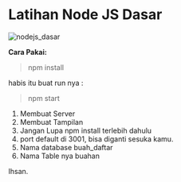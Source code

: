 # Latihan Node JS Dasar
![nodejs_dasar](https://user-images.githubusercontent.com/127992374/236553190-025127a0-43b4-4255-92fe-87aa4c790e4a.png)

**Cara Pakai:**
> npm install

habis itu buat run nya :
> npm start

1. Membuat Server
2. Membuat Tampilan
3. Jangan Lupa npm install terlebih dahulu
4. port default di 3001, bisa diganti sesuka kamu.
5. Nama database buah_daftar
6. Nama Table nya buahan

Ihsan.
